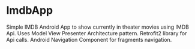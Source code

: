 # ImdbApp

Simple IMDB Android App to show currently in theater movies using IMDB Api.
Uses Model View Presenter Architecture pattern.  Retrofit2 library for Api calls.  Android Navigation Component for fragments navigation.
